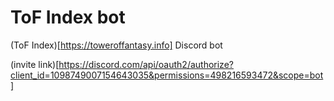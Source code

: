 # ToF Index bot
 (ToF Index)[https://toweroffantasy.info] Discord bot



(invite link)[https://discord.com/api/oauth2/authorize?client_id=1098749007154643035&permissions=498216593472&scope=bot]

